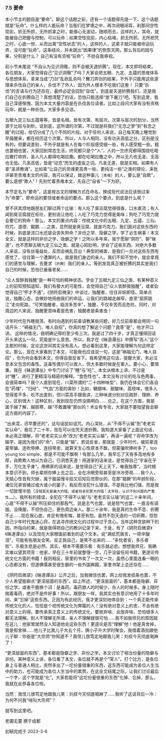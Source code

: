 
### 7.5 要命

本小节主的题目是“要命”。聊这个话题之前，还有一个话题得先提一下，这个话题就是“玩命”。什么样的人能玩命？当我们在梦境之中，再次闭眼闭耳，刹那间空性现前，抓无所抓，无所抓拿之时，能够心无波动，随顺而去，这样的人，其命，就能被自己把握与控制，可以玩命；如果空性现前，内心枯竭，抓无所抓、无所把凭之时，心底一惊，从而出离“空性状态”的人，这样的人，这辈子就只能被命运玩弄，没可能“玩命”。这条结论，并未跳出“因果律”的恢恢天网，那么背后的因与果，分别是什么？ 自己有没有资格“玩命”，不妨自我审视。

前小节末尾说 “不自认为见识洞徹，则不会被天道折腾”。现在，本文即将结束，各位朋友，大家觉得自己“见识洞徹”了吗？大家会把五眼、九定、五蕴的思维体系与思想体系，拿来当成“刀剑”乱砍乱杀吗？舞刀弄剑的结果，不外乎只能用这些道理来杀伐自己的亲人，杀伐不了外人，因为外人根本不吃我们这套！ 只要“杀伐”的言语与行为还存在，最终必定会回到“自伐”。到底是天道折腾我们，还是我们自己在折腾自己？真想清楚了的话，恐怕只能选择“放下屠刀”吧。写到这里，我自己深感惭愧，因为本文大量内容是在杀伐各位读者。比如上段问大家有没有资格玩命，就是一种杀伐。大家多多见谅。

五眼九定三仙五蕴等等，皆是名相，皆有次第、有层次。次第与层次的划分，当然源于比较与剖析。说到底，这所谓的次第，不过就是将我们“无念之梦”到“有念之醒”的过程，给切分成了几个不同的片段。对于任何人来说，自己每天晚上睡觉到早晨醒来，都在经历这个次第。所以，人与人相同，没有功夫高低之分。区别是没有的，但要说差别，不外乎就是有人在每个阶段感受细一些，有人感受粗一些。粗也罢细也罢，大家回到常态生活，终究都只是个“人”，人的一生终究都得围绕吃喝拉撒打转转，圣人凡人都得吃喝拉撒。都在吃喝拉撒之中，所以无凡也无圣、无高也无低。凡圣高低，皆是“动念”而生的虚妄之词。凡圣无差，就是实相。如果有人拿“圣贤教诲”，比如拿“让自己的灵魂更高贵一些、更纯洁一些”之类的理论，来批评甚至责难本文的内容，我可以保证，做这种事儿（`责难`）的人，要么是“自欺”，要么是想“欺人”！先别忙着责难本文，先自己“自省”一下为好。

本节定名为“要命”，这是按古文的理解方式在命名，换成现代说法应该倒过来为“命要”，即命运的要领或者命运的要点。那么这个要点，到底是什么呢？

曾不厌其烦地跟朋友们聊过两个比喻：有人吃了臭豆腐觉得很香，口水直流；有人闻到臭豆腐就在呕吐，更别说让他吃；人吃了巧克力觉得是美味；狗吃了巧克力就会要它的狗命！那么，本文的重点内容：传统文化中的五眼、九定、五蕴、三仙、符咒、道德、鲲鹏……之类，显然就是臭豆腐、就是巧克力。我们面对这些东西的时候，到底是流口水还是会丧失狗命？非份之学、隐僻之学，学了必生祸事！本文全文，就是这样的非份之学、隐僻之学！之所以多年来，我宁愿聊“阴符”、聊“昧道”，也不愿聊五眼九定三仙之类，就是心知肚明，学会了这些东西，对绝大多数人来说，没有丝毫益处，反而会祸乱百出！典型的祸害，是我们一旦对这些东西有感觉了，往往第一个遭罪的人，就是我们身边的亲人。我们不知不觉中，就会拿我们的感觉与理解，去要求（`折腾`）我们的亲人。等到发现真正被折腾的其实是我们自己的时候，恐怕已垂垂老矣……

“众人皆醉我独醒”是一种可怕的精神状态。学会了五眼九定三仙之类，有某种意义上的前知预知遥知，我们有极大的可能性，会觉得自己“众人皆醉我独醒”，或者会觉得自己“怀才不遇”。《阴符启微录》中谈过，独醒者，往往非妖即怪。简单点说，独醒心态，会微妙地扭曲我们的命运，让我们的路越走越窄，直至“屈原跳江”走向死路。“可笑独醒者，临流多苦辛”，独醒，不仅辛苦而且危险，同时，对周边的人来说，独醒更意味着是危害，独醒者是条害虫！

少年时代在外瞎晃荡，有时向遇到的前辈请教某些问题，好几位前辈都会用同一句话开头：“祸福无门，唯人自招”，你真的想了解这个问题？我答“是”，他才开口讲。 这样的情况，我明确记得的至少有三次。我是过了四十岁，才真正懂得回话开头来这么一句，究竟是什么意思。所以，我才在《昧道谭丛》中撰写“高人”这个主题的时候，定论这世间其实没有高人。想必看到这里，大家能理解为何这样定论。那么，现在大家看到了本文，可能我也应该说一句，这是“祸福无门，唯人自招” ，你为何会看到本文，你得自我反省下。我希望用这句话，提醒大家，务必注意本文包含的毒性。这毒性偶尔可以救人，但大多数时候是在害人。要小心，要慎重。我在《昧道谭丛》中专门讨论了“睡”与“吃”，本文从根本上讲，不过是对“睡”，进行了更精深与精密的解释。“食色性也”，本文没有讨论的吃与色两事，会很简单吗？我个人直到现在，川菜所谓的“二十四种味型”，我仍在体会它们各自在“药理”、“归经”、“气血”方面的奥妙！比如，糖醋味、甜酸味、荔枝味，很多人觉得差不多，吃不出差别，但川菜高手跟我讲，三种味道分别对应疏肝、理肺、养心，区别很大！这种区别，我到现在仍然没搞明白…… 总之，在这个方面，我是属于越了解，越胆寒，越“不敢置喙”那伙的！术业有专攻，大家就不要指望我会聊这方面的内容了。

“出来混，迟早要还的”，这句话犹如诅咒。内心深处，从“不得不认输”到“老老实实认命”，我花了二十年，现在可以任凭天道折腾。我知道大家看了上面这句话，未必真正理解，将“老老实实认命”改为“老老实实认输”，再读一遍呢？将命字改为输字，是因为我们的“命”，只能是“输”。若说反省，那就是：少年时代，被前辈连蒙带骗、连吹带捧、连拐带卖，就算天生心性原本不飘，但蒙骗吹捧听多了，too young too simple，那是不可能不飘啊！有那么几年，我早忘了天有多高地有多厚，自欺欺人地以为自己，已洞悉天道！用道家的话来说，是觉得自己“宇宙在乎手，万化生乎身”，用佛家的话来说，是觉得自己“天上天下，唯我独尊”。当时根本意识不到，师长辈把你捧上去之后，全在冷眼旁观甚至是冷冷旁观……我个人，天赋心性皆有欠缺，属于脑袋慢半拍又后知后觉那伙的，在那“猖獗”的年龄阶段，诸位兄弟皆捅过或大或小的篓子，我反而没犯什么错误。不是我比他们强，而是我一切皆慢半拍（`没错其实是最大的错，或者将会犯更大的错！太年轻，认识不到问题的严重性……`）。我所有的错误，全犯在“不得不认输”与“老老实实认输”的这二十来年间，心底“不得不认输”所压抑住的那股气，说是志气也罢，说是怒气也罢，一直没有调服。没降服，不但伤自己，更伤周边亲人。那二十余年，我是真的生命不息、折腾不止……现在我心底，肯定有愧有悔，甚至有怨。虽然不怨天道的一切折腾，但怨自己少年时代鬼迷心窍，在追寻传统文化的过程中过于贪心。当年这种贪欲种下的因，所指向的果，就是我得把自己的教训记录下来，于是，有了《阴符启微录》《昧道谭丛》以及现在大家眼面前看到的这个文本。说“满纸荒唐言，一把辛酸泪”，可能有些朋友会笑。反正我自己，是笑不出来的……“多忧者安，多乐者败”，乐极生悲是必然。其实，根本不需要乐极：有乐就必悲。想想我师兄，我确实难以望其项背：他家，早在三十年前就整理一空，几乎没留任何书籍，更遑论传统文化方面的书籍！我则相反，家里的书卖了一次又一次，虽然心里面连看一眼的心态都没有，但道佛儒甚至很生僻的一些外国典籍，家里书架上总还存在……

《阴符启微录》《昧道谭丛》公开之后，加我微信也罢，网上给我发纸条也罢，不少人希望能聊点“更深层面的东西”。如上所述，“更深层面的”，基本都是隐僻、非份之学。或者干脆换个词：是毒药。毒药救人的时候少，杀人的时候多。身上随时揣着毒药，绝对不是件好事！所以，跟朋友一样，我其实也有意识地用了十多年时间，来“忘掉”这些东西。正因为有此经历，我才更深刻地体会到：一个真正能传承传统文化的人，恰恰是个视传统文化为弊履的人！没有绝对意义上的舍，不会有绝对意义上的得。要传承真正意义上的传统文化，要放弃啥、会放弃啥，恐怕很多人都无法理解。别人不理解无所谓，亲人不理解就很可怕……我不如我师兄的原因就在这儿：他家里居然没人知道他会这些东西！更遑论是否“理解”他！他是真舍掉，我是假舍掉……他儿子比我儿子大五个月，俩小子升大学时聚会，我借着酒劲跟他儿子聊：你爸是“大宗师”你知道不？我侄儿很笃定地跟我儿笑：刘叔今天彻底喝麻了！

“更深层面的东西”，基本都是隐僻之学、非份之学。本文讨论了相当份量的隐僻与非份。某种意义上讲，各位看了本文，各位就不再是个“常人”。打个比方，是各位身上与普通人相比，突然多出了一坨份量很重的东西，这东西可能成为各位人生当中的助力，也可能成为各位人生当中的累赘。在这全文结尾之际，让我们讨论最后一个字，这个字就是“化”。大家若能将“这坨份量很重的东西”化掉、忘掉，那么，我就在此恭喜各位啦。

当然：我侄儿很笃定地跟我儿笑：刘叔今天彻底喝麻了……我听了这话背后一冷：为何不问我“啥叫大宗师”？

就写到这里吧。

老圃无蔓  撰于成都

初稿完成于 2023-3-6

